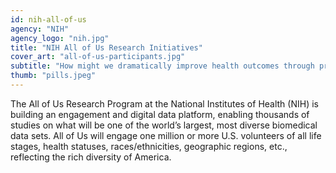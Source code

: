 ```yaml
---
id: nih-all-of-us
agency: "NIH"
agency_logo: "nih.jpg"
title: "NIH All of Us Research Initiatives"
cover_art: "all-of-us-participants.jpg"
subtitle: "How might we dramatically improve health outcomes through precision medicine?"
thumb: "pills.jpeg"
---
```

The All of Us Research Program at the National Institutes of Health (NIH) is building an engagement and digital data platform, enabling thousands of studies on what will be one of the world’s largest, most diverse biomedical data sets. All of Us will engage one million or more U.S. volunteers of all life stages, health statuses, races/ethnicities, geographic regions, etc., reflecting the rich diversity of America.
